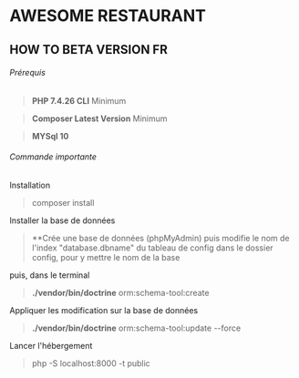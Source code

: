 # AWESOME RESTAURANT
## HOW TO BETA VERSION FR
###### Prérequis

>**PHP 7.4.26 CLI** Minimum

>**Composer Latest Version** Minimum
 
>**MYSql 10**
 

###### Commande importante

Installation 

>composer install

Installer la base de données

>**Crée une base de données (phpMyAdmin) puis modifie le nom de l'index "database.dbname" du tableau de config dans le dossier config, pour y mettre le nom de la base

puis, dans le terminal

>**./vendor/bin/doctrine** orm:schema-tool:create

Appliquer les modification sur la base de données

>**./vendor/bin/doctrine** orm:schema-tool:update --force

Lancer l'hébergement 

>php -S localhost:8000 -t public

